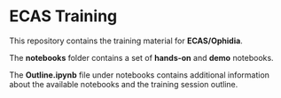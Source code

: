 # ECAS Training
This repository contains the training material for **ECAS/Ophidia**. 

The **notebooks** folder contains a set of **hands-on** and **demo** notebooks. 

The **Outline.ipynb** file under notebooks contains additional information about the available notebooks and the training session outline.
